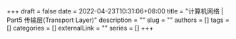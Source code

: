+++ 
draft = false
date = 2022-04-23T10:31:06+08:00
title = "计算机网络 | Part5 传输层(Transport Layer)"
description = ""
slug = ""
authors = []
tags = []
categories = []
externalLink = ""
series = []
+++
